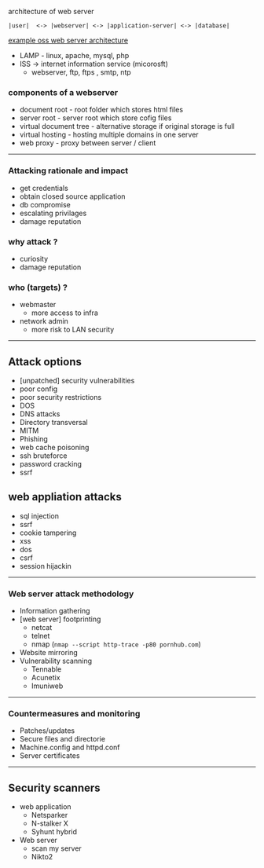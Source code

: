 architecture of web server

```
|user|  <-> |webserver| <-> |application-server| <-> |database|
```

<u>example oss web server architecture</u>
- LAMP - linux, apache, mysql, php
- ISS -> internet information service (micorosft)
	- webserver, ftp, ftps , smtp, ntp


### components of a webserver

- document root - root folder which stores html files
- server root - server root which store cofig files
- virtual document tree - alternative storage if original storage is full
- virtual hosting - hosting multiple domains in one server
- web proxy - proxy between server / client


---

### Attacking rationale and impact

- get credentials
- obtain closed source application
- db compromise 
- escalating privilages 
- damage reputation

### why attack ?

- curiosity
- damage reputation

### who (targets) ?

- webmaster
	- more access to infra
- network admin
	- more risk to LAN security

---


## Attack options

- [unpatched] security vulnerabilities
- poor config
- poor security restrictions
- DOS
- DNS attacks
- Directory transversal
- MITM
- Phishing
- web cache poisoning
- ssh bruteforce
- password cracking
- ssrf


## web appliation attacks

- sql injection
- ssrf
- cookie tampering
- xss
- dos
- csrf
- session hijackin

----

### Web server attack methodology

- Information gathering 
- [web server] footprinting
	- netcat
	- telnet
	- nmap (`nmap --script http-trace -p80 pornhub.com`)
- Website mirroring
- Vulnerability scanning
	- Tennable 
	- Acunetix
	- Imuniweb


---


### Countermeasures and  monitoring

- Patches/updates
- Secure files and directorie
- Machine.config and httpd.conf
- Server certificates


---

## Security scanners

- web application
	- Netsparker
	- N-stalker X
	- Syhunt hybrid
- Web server
	- scan my server
	- Nikto2

